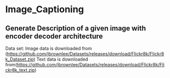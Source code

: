 # Image_Captioning
##  Generate Description of a given image with encoder decoder architecture ##
Data set: Image data is downloaded from (https://github.com/jbrownlee/Datasets/releases/download/Flickr8k/Flickr8k_Dataset.zip)
          Text data is downloaded from(https://github.com/jbrownlee/Datasets/releases/download/Flickr8k/Flickr8k_text.zip)










